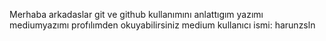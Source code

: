Merhaba arkadaslar git ve github kullanımını anlattıgım yazımı mediumyazımı profılımden okuyabilirsiniz 
medium kullanıcı ismi: harunzsln